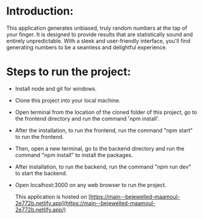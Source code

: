 # Introduction:

 This application generates unbiased, truly random numbers at the tap of your finger. It is designed to provide results that are statistically sound and entirely unpredictable. With a sleek and user-friendly interface, you'll find generating numbers to be a seamless and delightful experience.

# Steps to run the project:

* Install node and git for windows.
* Clone this project into your local machine.
* Open terminal from the location of the cloned folder of this project, go to the frontend directory and run the command 'npm install'.
* After the installation, to run the frontend, run the command "npm start" to run the frontend.
* Then, open a new terminal, go to the backend directory and run the command "npm install" to install the packages.
* After installation, to run the backend, run the command "npm run dev" to start the backend.
* Open localhost:3000 on any web browser to run the project.

  This application is hosted on [https://main--bejewelled-maamoul-2e772b.netlify.app](https://main--bejewelled-maamoul-2e772b.netlify.app/)
